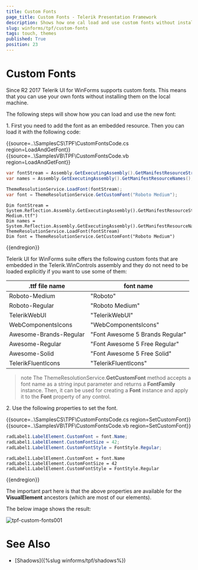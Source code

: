 ```yaml
---
title: Custom Fonts
page_title: Custom Fonts - Telerik Presentation Framework
description: Shows how one cal load and use custom fonts without installing them on the client machine. 
slug: winforms/tpf/custom-fonts
tags: touch, themes
published: True
position: 23
---
```


# Custom Fonts

Since R2 2017 Telerik UI for WinForms supports custom fonts. This means that you can use your own fonts without installing them on the local machine. 

The following steps will show how you can load and use the new font:

1\. First you need to add the font as an embedded resource. Then you can load it with the following code: 

{{source=..\SamplesCS\TPF\CustomFontsCode.cs region=LoadAndGetFont}} 
{{source=..\SamplesVB\TPF\CustomFontsCode.vb region=LoadAndGetFont}}
````C#
var fontStream = Assembly.GetExecutingAssembly().GetManifestResourceStream(@"SamplesCS.Resources.Roboto-Medium.ttf");
var names = Assembly.GetExecutingAssembly().GetManifestResourceNames();
          
ThemeResolutionService.LoadFont(fontStream);
var font = ThemeResolutionService.GetCustomFont("Roboto Medium");

````
````VB.NET
Dim fontStream = System.Reflection.Assembly.GetExecutingAssembly().GetManifestResourceStream("SamplesCS.Resources.Roboto-Medium.ttf")
Dim names = System.Reflection.Assembly.GetExecutingAssembly().GetManifestResourceNames()
ThemeResolutionService.LoadFont(fontStream)
Dim font = ThemeResolutionService.GetCustomFont("Roboto Medium")

```` 

{{endregion}} 

Telerik UI for WinForms suite offers the following custom fonts that are embedded in the Telerik.WinControls assembly and they do not need to be loaded explicitly if you want to use some of them:

|.ttf file name| font name|
|----|----|
|Roboto-Medium|"Roboto"|
|Roboto-Regular|"Roboto Medium"|
|TelerikWebUI|"TelerikWebUI"|
|WebComponentsIcons|"WebComponentsIcons"|
|Awesome-Brands-Regular|"Font Awesome 5 Brands Regular"|
|Awesome-Regular|"Font Awesome 5 Free Regular"|
|Awesome-Solid|"Font Awesome 5 Free Solid"|
|TelerikFluentIcons|"TelerikFluentIcons"|

>note The ThemeResolutionService.**GetCustomFont** method accepts a font name as a string input parameter and returns a **FontFamily** instance. Then, it can be used for creating a **Font** instance and apply it to the **Font** property of any control.

2\. Use the following properties to set the font. 

{{source=..\SamplesCS\TPF\CustomFontsCode.cs region=SetCustomFont}} 
{{source=..\SamplesVB\TPF\CustomFontsCode.vb region=SetCustomFont}}
````C#
radLabel1.LabelElement.CustomFont = font.Name;
radLabel1.LabelElement.CustomFontSize = 42;
radLabel1.LabelElement.CustomFontStyle = FontStyle.Regular;

````
````VB.NET
radLabel1.LabelElement.CustomFont = font.Name
radLabel1.LabelElement.CustomFontSize = 42
radLabel1.LabelElement.CustomFontStyle = FontStyle.Regular

```` 



{{endregion}} 

The important part here is that the above properties are available for the __VisualElement__ ancestors (which are most of our elements).

The below image shows the result:

![tpf-custom-fonts001](images/tpf-custom-fonts001.png)     

# See Also

* [Shadows]({%slug winforms/tpf/shadows%})
